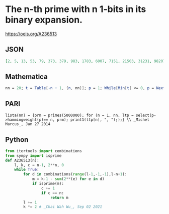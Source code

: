 # The n\-th prime with n 1\-bits in its binary expansion\.
https://oeis.org/A236513
## JSON
```JSON
[2, 5, 13, 53, 79, 373, 379, 983, 1783, 6007, 7151, 21503, 31231, 98207, 129919, 259967, 507839, 1564159, 1830911, 4193263, 8355583, 25157567, 33288191, 92274671, 134180863, 394264447, 536838139, 1072693243, 2145382399, 6442188791, 8522825599, 17179836413]
```
## Mathematica
```Mathematica
nn = 20; t = Table[-n + 1, {n, nn}]; p = 1; While[Min[t] <= 0, p = NextPrime[p]; b = Total[IntegerDigits[p, 2]]; If[b <= nn, If[t[[b]] < 0, t[[b]]++, If[t[[b]] == 0, t[[b]] = p]]]]; t (* _T. D. Noe_, Jan 27 2014 *)
```
## PARI
```PARI
lista(nn) = {prm = primes(5000000); for (n = 1, nn, ltp = select(p->hammingweight(p)== n, prm); print1(ltp[n], ", "););} \\ _Michel Marcus_, Jan 27 2014
```
## Python
```Python
from itertools import combinations
from sympy import isprime
def A236513(n):
    l, k, c = n-1, 2**n, 0
    while True:
        for d in combinations(range(l-1,-1,-1),l-n+1):
            m = k-1 - sum(2**(e) for e in d)
            if isprime(m):
                c += 1
                if c == n:
                    return m
        l += 1
        k *= 2 # _Chai Wah Wu_, Sep 02 2021
```
